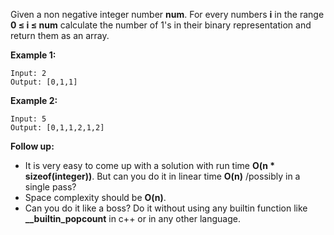 Given a non negative integer number **num**. For every numbers **i** in the range **0 ≤ i ≤ num** calculate the number of 1's in their binary representation and return them as an array.

**Example 1:**
```
Input: 2
Output: [0,1,1]
```

**Example 2:**
```
Input: 5
Output: [0,1,1,2,1,2]
```

**Follow up:**

* It is very easy to come up with a solution with run time **O(n * sizeof(integer))**. But can you do it in linear time **O(n)** /possibly in a single pass?
* Space complexity should be **O(n)**.
* Can you do it like a boss? Do it without using any builtin function like **__builtin_popcount** in c++ or in any other language.